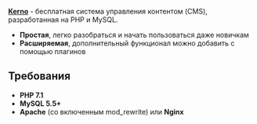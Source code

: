 **[Kerno](http://www.kerno.ru)** - бесплатная система управления контентом (CMS), разработанная на PHP и MySQL.

* **Простая**, легко разобраться и начать пользоваться даже новичкам
* **Расширяемая**, дополнительный функционал можно добавить с помощью плагинов

## Требования

* **PHP 7.1**
* **MySQL 5.5+**
* **Apache** (со включенным mod_rewrite) или **Nginx**


